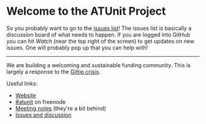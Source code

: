 # Welcome to the ATUnit Project

So you probably want to go to the [issues list](https://github.com/atunit/atunit/issues)! The issues list is basically a discussion board of what needs to happen. If you are logged into GitHub you can hit *Watch* (near the top right of the screen) to get updates on new issues. One will probably pop up that you can help with!

---

We are building a welcoming and sustainable funding community. This is largely a response to the [Gittip crisis](http://geekfeminism.wikia.com/wiki/Gittip_crisis).

Useful links:

- [Website](https://www.atunit.org/)
- [#atunit](http://webchat.freenode.net/?channels=%23atunit) on freenode
- [Meeting notes](https://www.atunit.org/wiki/MeetingMinutes) (they're a bit behind)
- [Issues and discussion](https://github.com/atunit/atunit/issues)
